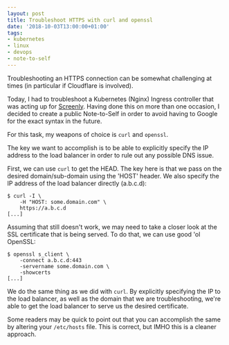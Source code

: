 ```yaml
---
layout: post
title: Troubleshoot HTTPS with curl and openssl
date: '2018-10-03T13:00:00+01:00'
tags:
- kubernetes
- linux
- devops
- note-to-self
---
```


Troubleshooting an HTTPS connection can be somewhat challenging at times (in particular if Cloudflare is involved).

Today, I had to troubleshoot a Kubernetes (Nginx) Ingress controller that was acting up for [Screenly](https://www.screenly.io). Having done this on more than one occasion, I decided to create a public Note-to-Self in order to avoid having to Google for the exact syntax in the future.

For this task, my weapons of choice is `curl` and `openssl`.

The key we want to accomplish is to be able to explicitly specify the IP address to the load balancer in order to rule out any possible DNS issue.

First, we can use `curl` to get the HEAD. The key here is that we pass on the desired domain/sub-domain using the 'HOST' header. We also specify the IP address of the load balancer directly (a.b.c.d):

```
$ curl -I \
    -H "HOST: some.domain.com" \
    https://a.b.c.d
[...]
```

Assuming that still doesn't work, we may need to take a closer look at the SSL certificate that is being served. To do that, we can use good 'ol OpenSSL:

```
$ openssl s_client \
    -connect a.b.c.d:443
    -servername some.domain.com \
    -showcerts
[...]
```

We do the same thing as we did with `curl`. By explicitly specifying the IP to the load balancer, as well as the domain that we are troubleshooting, we're able to get the load balancer to serve us the desired certificate.

Some readers may be quick to point out that you can accomplish the same by altering your `/etc/hosts` file. This is correct, but IMHO this is a cleaner approach.
